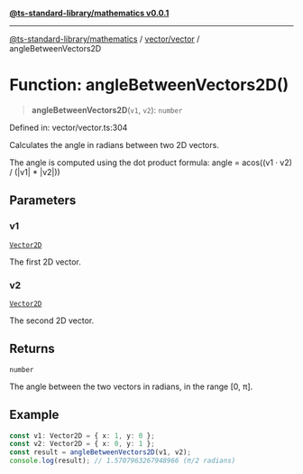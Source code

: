 [**@ts-standard-library/mathematics v0.0.1**](../../../README.md)

***

[@ts-standard-library/mathematics](../../../README.md) / [vector/vector](../README.md) / angleBetweenVectors2D

# Function: angleBetweenVectors2D()

> **angleBetweenVectors2D**(`v1`, `v2`): `number`

Defined in: vector/vector.ts:304

Calculates the angle in radians between two 2D vectors.

The angle is computed using the dot product formula:
  angle = acos((v1 · v2) / (|v1| * |v2|))

## Parameters

### v1

[`Vector2D`](../type-aliases/Vector2D.md)

The first 2D vector.

### v2

[`Vector2D`](../type-aliases/Vector2D.md)

The second 2D vector.

## Returns

`number`

The angle between the two vectors in radians, in the range [0, π].

## Example

```ts
const v1: Vector2D = { x: 1, y: 0 };
const v2: Vector2D = { x: 0, y: 1 };
const result = angleBetweenVectors2D(v1, v2);
console.log(result); // 1.5707963267948966 (π/2 radians)
```
